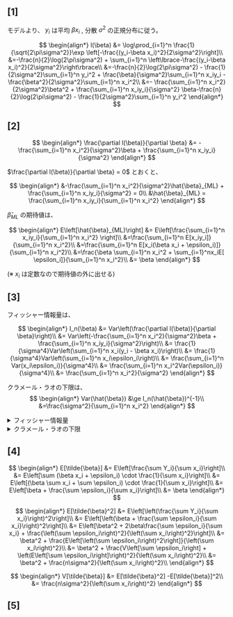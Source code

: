 ## [1]  

モデルより、 $y_i$ は平均 $\beta x_i$ , 分散 $\sigma^2$ の正規分布に従う。  
  
$$  
\begin{align*}  
l(\beta) &= \log\prod_{i=1}^n \frac{1}{\sqrt{2\pi\sigma^2}}\exp \left[-\frac{(y_i-\beta x_i)^2}{2\sigma^2}\right]\\
&=-\frac{n}{2}\log(2\pi\sigma^2) + \sum_{i=1}^n \left\lbrace-\frac{(y_i-\beta x_i)^2}{2\sigma^2}\right\rbrace\\
&=-\frac{n}{2}\log(2\pi\sigma^2) - \frac{1}{2\sigma^2}\sum_{i=1}^n y_i^2 + \frac{\beta}{\sigma^2}\sum_{i=1}^n x_iy_i - \frac{\beta^2}{2\sigma^2}\sum_{i=1}^n x_i^2\\
&=- \frac{\sum_{i=1}^n x_i^2}{2\sigma^2}\beta^2 + \frac{\sum_{i=1}^n x_iy_i}{\sigma^2} \beta-\frac{n}{2}\log(2\pi\sigma^2) - \frac{1}{2\sigma^2}\sum_{i=1}^n y_i^2  
\end{align*}  
$$

## [2]

$$
\begin{align*}
\frac{\partial l(\beta)}{\partial \beta} &= -\frac{\sum_{i=1}^n x_i^2}{\sigma^2}\beta + \frac{\sum_{i=1}^n x_iy_i}{\sigma^2}
\end{align*}
$$

$\frac{\partial l(\beta)}{\partial \beta} = 0$ とおくと、
  
$$  
\begin{align*}  
&-\frac{\sum_{i=1}^n x_i^2}{\sigma^2}\hat{\beta}_{ML} + \frac{\sum_{i=1}^n x_iy_i}{\sigma^2} = 0\\
&\hat{\beta}_{ML} = \frac{\sum_{i=1}^n x_iy_i}{\sum_{i=1}^n x_i^2}
\end{align*}  
$$

$\hat{\beta}_{ML}$ の期待値は、

$$  
\begin{align*}  
E\left[\hat{\beta}_{ML}\right] &= E\left[\frac{\sum_{i=1}^n x_iy_i}{\sum_{i=1}^n
x_i^2} \right]\\
&=\frac{\sum_{i=1}^n E[x_iy_i]}{\sum_{i=1}^n x_i^2}\\
&=\frac{\sum_{i=1}^n E[x_i(\beta x_i + \epsilon_i)]}{\sum_{i=1}^n x_i^2}\\
&=\frac{\beta \sum_{i=1}^n x_i^2 + \sum_{i=1}^nx_iE[ \epsilon_i]}{\sum_{i=1}^n x_i^2}\\
&= \beta
\end{align*}  
$$

(※ $x_i$ は定数なので期待値の外に出せる)

## [3]
フィッシャー情報量は、

$$
\begin{align*}
I_n(\beta) &= Var\left(\frac{\partial l(\beta)}{\partial \beta}\right)\\
&= Var\left(-\frac{\sum_{i=1}^n x_i^2}{\sigma^2}\beta + \frac{\sum_{i=1}^n x_iy_i}{\sigma^2}\right)\\
&= \frac{1}{\sigma^4}Var\left(\sum_{i=1}^n x_i(y_i - \beta x_i)\right)\\
&= \frac{1}{\sigma^4}Var\left(\sum_{i=1}^n x_i\epsilon_i\right)\\
&= \frac{\sum_{i=1}^n Var(x_i\epsilon_i)}{\sigma^4}\\
&= \frac{\sum_{i=1}^n x_i^2Var(\epsilon_i)}{\sigma^4}\\
&= \frac{\sum_{i=1}^n x_i^2}{\sigma^2}
\end{align*}
$$

クラメール・ラオの下限は、
$$
\begin{align*}
Var(\hat{\beta}) &\ge I_n(\hat{\beta})^{-1}\\
&=\frac{\sigma^2}{\sum_{i=1}^n x_i^2}
\end{align*}
$$

<details markdown="1">
  <summary>フィッシャー情報量
  </summary>

$I(\theta) = Var\left(\frac{\partial\log f_\theta(x)}{\partial\theta}\right) = E\left[(\frac{\partial\log f_\theta(x)}{\partial\theta})^2\right]$
</details>
<details markdown="1">
  <summary>クラメール・ラオの下限
  </summary>

不偏推定量 $\hat{\theta}$ に対して

$$
Var[\hat{\theta}] \ge I_n(\theta)^{-1}
$$
</details>

## [4]

$$
\begin{align*}
E[\tilde{\beta}] &= E\left[\frac{\sum Y_i}{\sum x_i}\right]\\
&= E\left[\sum (\beta x_i + \epsilon_i) \cdot \frac{1}{\sum x_i}\right]\\
&= E\left[(\beta \sum x_i + \sum \epsilon_i) \cdot \frac{1}{\sum x_i}\right]\\
&= E\left[\beta + \frac{\sum \epsilon_i}{\sum x_i}\right]\\
&= \beta
\end{align*}
$$

$$
\begin{align*}
E[\tilde{\beta}^2] &= E\left[\left(\frac{\sum Y_i}{\sum x_i}\right)^2\right]\\
&= E\left[\left(\beta + \frac{\sum \epsilon_i}{\sum x_i}\right)^2\right]\\
&= E\left[\beta^2 + 2\beta\frac{\sum \epsilon_i}{\sum x_i} + \frac{\left(\sum \epsilon_i\right)^2}{\left(\sum x_i\right)^2}\right]\\
&= \beta^2 + \frac{E\left[\left(\sum \epsilon_i\right)^2\right]}{\left(\sum x_i\right)^2}\\
&= \beta^2 + \frac{V\left[\sum \epsilon_i\right] + \left(E\left[\sum \epsilon_i\right]\right)^2}{\left(\sum x_i\right)^2}\\
&= \beta^2 + \frac{n\sigma^2}{\left(\sum x_i\right)^2}\\
\end{align*}
$$

$$
\begin{align*}
V[\tilde{\beta}] &= E[\tilde{\beta}^2] -E[\tilde{\beta}]^2\\
&= \frac{n\sigma^2}{\left(\sum x_i\right)^2}
\end{align*}
$$

## [5]
